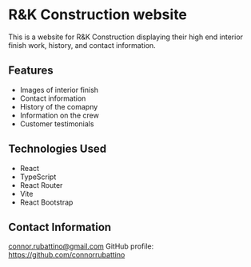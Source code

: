 # R&K Construction website
This is a website for R&K Construction displaying their high end interior finish work, history, and contact information.

## Features
- Images of interior finish
- Contact information
- History of the comapny
- Information on the crew
- Customer testimonials

## Technologies Used
- React
- TypeScript
- React Router
- Vite
- React Bootstrap

## Contact Information
connor.rubattino@gmail.com
GitHub profile: https://github.com/connorrubattino
